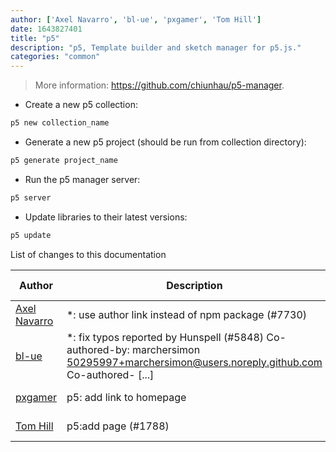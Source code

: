 ```yaml
---
author: ['Axel Navarro', 'bl-ue', 'pxgamer', 'Tom Hill']
date: 1643827401
title: "p5"
description: "p5, Template builder and sketch manager for p5.js."
categories: "common"
---
```

> More information: <https://github.com/chiunhau/p5-manager>.

- Create a new p5 collection:

```bash
p5 new collection_name
```

- Generate a new p5 project (should be run from collection directory):

```bash
p5 generate project_name
```

- Run the p5 manager server:

```bash
p5 server
```

- Update libraries to their latest versions:

```bash
p5 update
```
List of changes to this documentation


Author | Description | ISO 8601 Date | GitHub link
------|-----|-----|-----
[Axel Navarro](mailto:navarroaxel@gmail.com) | *: use author link instead of npm package (#7730) | 2022-02-02T19:43:21 | [c2c16f61acbd](https://github.com/tldr-pages/tldr/commit/c2c16f61acbdca1933961fbbc20a80bdae76ece5)
[bl-ue](mailto:54780737+bl-ue@users.noreply.github.com) | *: fix typos reported by Hunspell (#5848) Co-authored-by: marchersimon <50295997+marchersimon@users.noreply.github.com> Co-authored- [...] | 2021-05-20T22:13:41 | [8ebd171d6f00](https://github.com/tldr-pages/tldr/commit/8ebd171d6f001698709fefc02b1fd5cc9f3a99c4)
[pxgamer](mailto:owzie123@gmail.com) | p5: add link to homepage | 2019-06-04T21:29:40 | [8768d2046b30](https://github.com/tldr-pages/tldr/commit/8768d2046b30b67d2c07a321bed9da22b5597daf)
[Tom Hill](mailto:tomhill98@me.com) | p5:add page (#1788) | 2017-12-15T13:25:23 | [d4c84cd95178](https://github.com/tldr-pages/tldr/commit/d4c84cd951786e81388b3f1a8180e7f897595f01)

